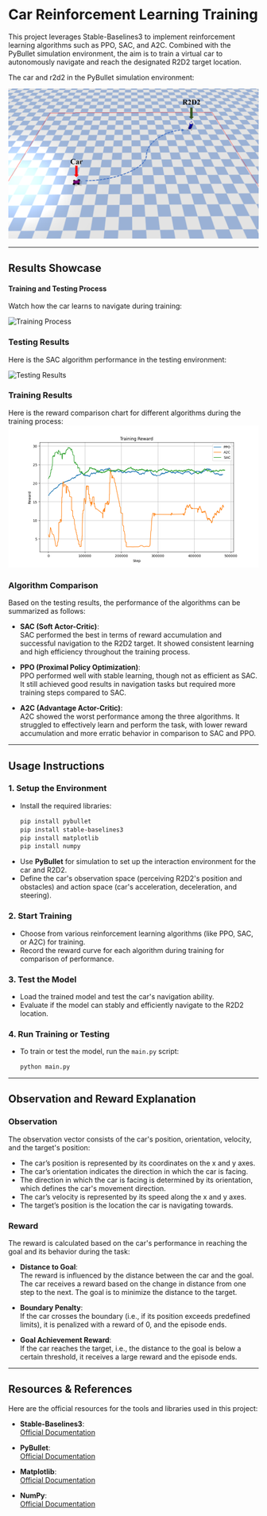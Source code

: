 # Car Reinforcement Learning Training  

This project leverages Stable-Baselines3 to implement reinforcement learning algorithms such as PPO, SAC, and A2C. Combined with the PyBullet simulation environment, the aim is to train a virtual car to autonomously navigate and reach the designated R2D2 target location.

The car and r2d2 in the PyBullet simulation environment:
 
![Car and R2D2](./images/car_r2d2.png)

---

## Results Showcase  

#### Training and Testing Process  
Watch how the car learns to navigate during training:

![Training Process](./images/train_low.gif)

### Testing Results  
Here is the SAC algorithm performance in the testing environment:  

![Testing Results](./images/test_low.gif)

### Training Results  
Here is the reward comparison chart for different algorithms during the training process:  
![Reward Comparison](./images/reward_comparison.png)

### Algorithm Comparison  
Based on the testing results, the performance of the algorithms can be summarized as follows:

- **SAC (Soft Actor-Critic)**:  
  SAC performed the best in terms of reward accumulation and successful navigation to the R2D2 target. It showed consistent learning and high efficiency throughout the training process.

- **PPO (Proximal Policy Optimization)**:  
  PPO performed well with stable learning, though not as efficient as SAC. It still achieved good results in navigation tasks but required more training steps compared to SAC.

- **A2C (Advantage Actor-Critic)**:  
  A2C showed the worst performance among the three algorithms. It struggled to effectively learn and perform the task, with lower reward accumulation and more erratic behavior in comparison to SAC and PPO.

---

## Usage Instructions  

### 1. Setup the Environment  
- Install the required libraries:  
  ```bash
  pip install pybullet  
  pip install stable-baselines3
  pip install matplotlib
  pip install numpy  
- Use **PyBullet** for simulation to set up the interaction environment for the car and R2D2.  
- Define the car's observation space (perceiving R2D2's position and obstacles) and action space (car's acceleration, deceleration, and steering).  

### 2. Start Training  
- Choose from various reinforcement learning algorithms (like PPO, SAC, or A2C) for training.  
- Record the reward curve for each algorithm during training for comparison of performance.  

### 3. Test the Model  
- Load the trained model and test the car's navigation ability.  
- Evaluate if the model can stably and efficiently navigate to the R2D2 location.  

### 4. Run Training or Testing 
- To train or test the model, run the `main.py` script:
  ```bash
  python main.py

---

## Observation and Reward Explanation  

### Observation  
The observation vector consists of the car's position, orientation, velocity, and the target's position:

- The car’s position is represented by its coordinates on the x and y axes.
- The car’s orientation indicates the direction in which the car is facing.
- The direction in which the car is facing is determined by its orientation, which defines the car's movement direction.
- The car’s velocity is represented by its speed along the x and y axes.
- The target’s position is the location the car is navigating towards.

### Reward  
The reward is calculated based on the car's performance in reaching the goal and its behavior during the task:

- **Distance to Goal**:  
  The reward is influenced by the distance between the car and the goal. The car receives a reward based on the change in distance from one step to the next. The goal is to minimize the distance to the target.

- **Boundary Penalty**:  
  If the car crosses the boundary (i.e., if its position exceeds predefined limits), it is penalized with a reward of 0, and the episode ends.

- **Goal Achievement Reward**:  
  If the car reaches the target, i.e., the distance to the goal is below a certain threshold, it receives a large reward and the episode ends.

---

## Resources & References  

Here are the official resources for the tools and libraries used in this project:

- **Stable-Baselines3**:  
  [Official Documentation](https://stable-baselines3.readthedocs.io/)  

- **PyBullet**:  
  [Official Documentation](https://pybullet.org/)  

- **Matplotlib**:  
  [Official Documentation](https://matplotlib.org/)  

- **NumPy**:  
  [Official Documentation](https://numpy.org/)  

